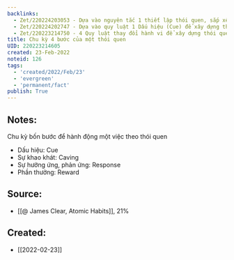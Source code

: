 ```yaml
---
backlinks:
  - Zet/220224203053 - Dựa vào nguyên tắc 1 thiết lập thói quen, sắp xếp lại môi trường sống
  - Zet/220224202747 - Dựa vào quy luật 1 Dấu hiệu (Cue) để xây dựng thói quen
  - Zet/220223214750 - 4 Quy luật thay đổi hành vi để xây dựng thói quen tốt
title: Chu kỳ 4 bước của một thói quen
UID: 220223214605
created: 23-Feb-2022
noteid: 126
tags:
  - 'created/2022/Feb/23'
  - 'evergreen'
  - 'permanent/fact'
publish: True
---
```

## Notes:
Chu kỳ bốn bước để hành động một việc theo thói quen

- Dấu hiệu: Cue
- Sự khao khát: Caving
- Sự hưởng ứng, phản ứng: Response
- Phần thưởng: Reward

## Source:
- [[@ James Clear, Atomic Habits]], 21%





## Created:
- [[2022-02-23]]
